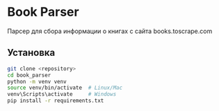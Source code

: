 # Book Parser

Парсер для сбора информации о книгах с сайта books.toscrape.com

## Установка
```bash
git clone <repository>
cd book_parser
python -m venv venv
source venv/bin/activate  # Linux/Mac
venv\Scripts\activate     # Windows
pip install -r requirements.txt